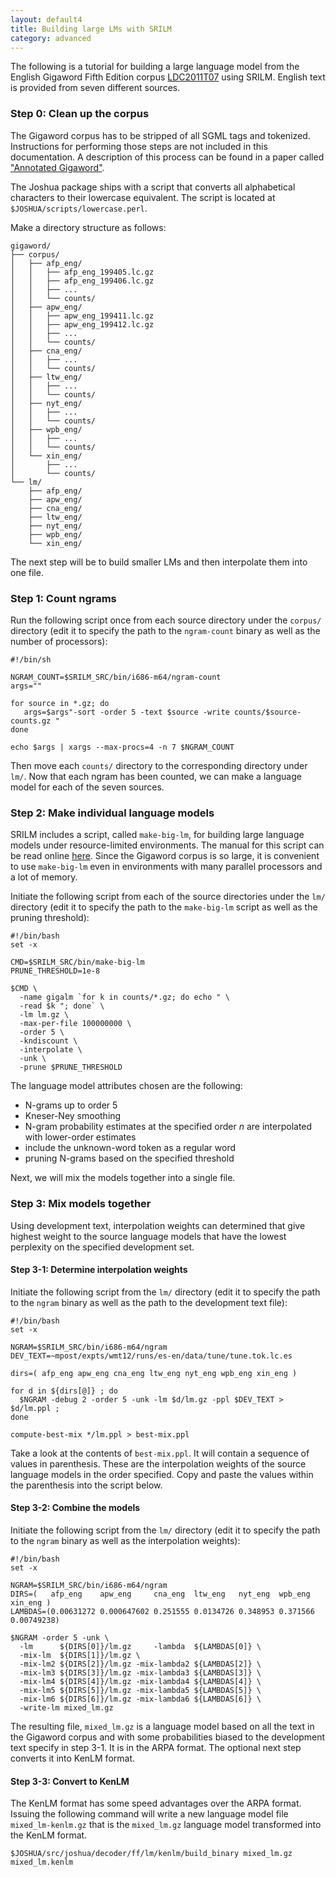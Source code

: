 ```yaml
---
layout: default4
title: Building large LMs with SRILM
category: advanced
---
```


The following is a tutorial for building a large language model from the
English Gigaword Fifth Edition corpus
[LDC2011T07](http://www.ldc.upenn.edu/Catalog/catalogEntry.jsp?catalogId=LDC2011T07)
using SRILM. English text is provided from seven different sources.

### Step 0: Clean up the corpus

The Gigaword corpus has to be stripped of all SGML tags and tokenized.
Instructions for performing those steps are not included in this
documentation. A description of this process can be found in a paper
called ["Annotated
Gigaword"](https://akbcwekex2012.files.wordpress.com/2012/05/28_paper.pdf).

The Joshua package ships with a script that converts all alphabetical
characters to their lowercase equivalent. The script is located at
`$JOSHUA/scripts/lowercase.perl`.

Make a directory structure as follows:

    gigaword/
    ├── corpus/
    │   ├── afp_eng/
    │   │   ├── afp_eng_199405.lc.gz
    │   │   ├── afp_eng_199406.lc.gz
    │   │   ├── ...
    │   │   └── counts/
    │   ├── apw_eng/
    │   │   ├── apw_eng_199411.lc.gz
    │   │   ├── apw_eng_199412.lc.gz
    │   │   ├── ...
    │   │   └── counts/
    │   ├── cna_eng/
    │   │   ├── ...
    │   │   └── counts/
    │   ├── ltw_eng/
    │   │   ├── ...
    │   │   └── counts/
    │   ├── nyt_eng/
    │   │   ├── ...
    │   │   └── counts/
    │   ├── wpb_eng/
    │   │   ├── ...
    │   │   └── counts/
    │   └── xin_eng/
    │       ├── ...
    │       └── counts/
    └── lm/
        ├── afp_eng/
        ├── apw_eng/
        ├── cna_eng/
        ├── ltw_eng/
        ├── nyt_eng/
        ├── wpb_eng/
        └── xin_eng/


The next step will be to build smaller LMs and then interpolate them into one
file.

### Step 1: Count ngrams

Run the following script once from each source directory under the `corpus/`
directory (edit it to specify the path to the `ngram-count` binary as well as
the number of processors):

    #!/bin/sh

    NGRAM_COUNT=$SRILM_SRC/bin/i686-m64/ngram-count
    args=""

    for source in *.gz; do
       args=$args"-sort -order 5 -text $source -write counts/$source-counts.gz "
    done

    echo $args | xargs --max-procs=4 -n 7 $NGRAM_COUNT

Then move each `counts/` directory to the corresponding directory under
`lm/`. Now that each ngram has been counted, we can make a language
model for each of the seven sources.

### Step 2: Make individual language models

SRILM includes a script, called `make-big-lm`, for building large language
models under resource-limited environments. The manual for this script can be
read online
[here](http://www-speech.sri.com/projects/srilm/manpages/training-scripts.1.html).
Since the Gigaword corpus is so large, it is convenient to use `make-big-lm`
even in environments with many parallel processors and a lot of memory.

Initiate the following script from each of the source directories under the
`lm/` directory (edit it to specify the path to the `make-big-lm` script as
well as the pruning threshold):

    #!/bin/bash
    set -x

    CMD=$SRILM_SRC/bin/make-big-lm
    PRUNE_THRESHOLD=1e-8

    $CMD \
      -name gigalm `for k in counts/*.gz; do echo " \
      -read $k "; done` \
      -lm lm.gz \
      -max-per-file 100000000 \
      -order 5 \
      -kndiscount \
      -interpolate \
      -unk \
      -prune $PRUNE_THRESHOLD

The language model attributes chosen are the following:

* N-grams up to order 5
* Kneser-Ney smoothing
* N-gram probability estimates at the specified order *n* are interpolated with
  lower-order estimates
* include the unknown-word token as a regular word
* pruning N-grams based on the specified threshold

Next, we will mix the models together into a single file.

### Step 3: Mix models together

Using development text, interpolation weights can determined that give highest
weight to the source language models that have the lowest perplexity on the
specified development set.

#### Step 3-1: Determine interpolation weights

Initiate the following script from the `lm/` directory (edit it to specify the
path to the `ngram` binary as well as the path to the development text file):

    #!/bin/bash
    set -x

    NGRAM=$SRILM_SRC/bin/i686-m64/ngram
    DEV_TEXT=~mpost/expts/wmt12/runs/es-en/data/tune/tune.tok.lc.es

    dirs=( afp_eng apw_eng cna_eng ltw_eng nyt_eng wpb_eng xin_eng )

    for d in ${dirs[@]} ; do
      $NGRAM -debug 2 -order 5 -unk -lm $d/lm.gz -ppl $DEV_TEXT > $d/lm.ppl ;
    done

    compute-best-mix */lm.ppl > best-mix.ppl

Take a look at the contents of `best-mix.ppl`. It will contain a sequence of
values in parenthesis. These are the interpolation weights of the source
language models in the order specified. Copy and paste the values within the
parenthesis into the script below.

#### Step 3-2: Combine the models

Initiate the following script from the `lm/` directory (edit it to specify the
path to the `ngram` binary as well as the interpolation weights):

    #!/bin/bash
    set -x

    NGRAM=$SRILM_SRC/bin/i686-m64/ngram
    DIRS=(   afp_eng    apw_eng     cna_eng  ltw_eng   nyt_eng  wpb_eng  xin_eng )
    LAMBDAS=(0.00631272 0.000647602 0.251555 0.0134726 0.348953 0.371566 0.00749238)

    $NGRAM -order 5 -unk \
      -lm      ${DIRS[0]}/lm.gz     -lambda  ${LAMBDAS[0]} \
      -mix-lm  ${DIRS[1]}/lm.gz \
      -mix-lm2 ${DIRS[2]}/lm.gz -mix-lambda2 ${LAMBDAS[2]} \
      -mix-lm3 ${DIRS[3]}/lm.gz -mix-lambda3 ${LAMBDAS[3]} \
      -mix-lm4 ${DIRS[4]}/lm.gz -mix-lambda4 ${LAMBDAS[4]} \
      -mix-lm5 ${DIRS[5]}/lm.gz -mix-lambda5 ${LAMBDAS[5]} \
      -mix-lm6 ${DIRS[6]}/lm.gz -mix-lambda6 ${LAMBDAS[6]} \
      -write-lm mixed_lm.gz

The resulting file, `mixed_lm.gz` is a language model based on all the text in
the Gigaword corpus and with some probabilities biased to the development text
specify in step 3-1. It is in the ARPA format. The optional next step converts
it into KenLM format.

#### Step 3-3: Convert to KenLM

The KenLM format has some speed advantages over the ARPA format. Issuing the
following command will write a new language model file `mixed_lm-kenlm.gz` that
is the `mixed_lm.gz` language model transformed into the KenLM format.

    $JOSHUA/src/joshua/decoder/ff/lm/kenlm/build_binary mixed_lm.gz mixed_lm.kenlm

